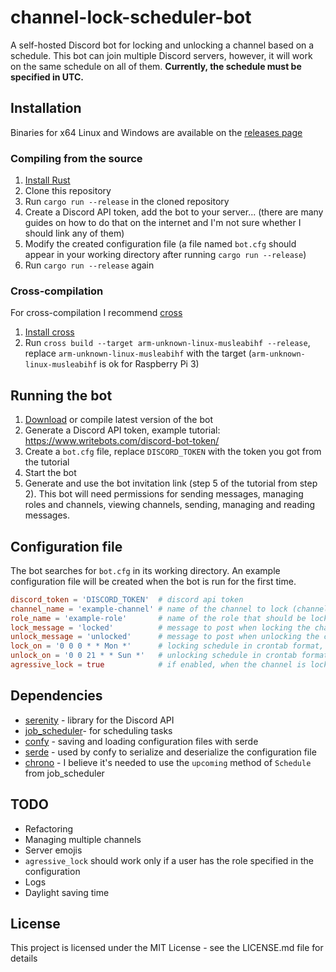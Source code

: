 # channel-lock-scheduler-bot

A self-hosted Discord bot for locking and unlocking a channel based on a schedule. 
This bot can join multiple Discord servers, however, it will work on the same schedule on all of them. 
**Currently, the schedule must be specified in UTC.**

## Installation

Binaries for x64 Linux and Windows are available on the [releases page](https://github.com/plaets/channel-lock-scheduler-bot/releases)

### Compiling from the source

1. [Install Rust](https://www.rust-lang.org/tools/install)
2. Clone this repository
3. Run `cargo run --release` in the cloned repository
4. Create a Discord API token, add the bot to your server... (there are many guides on how to do that on the internet and I'm not sure whether I should link any of them)
5. Modify the created configuration file (a file named `bot.cfg` should appear in your working directory after running `cargo run --release`)
6. Run `cargo run --release` again

### Cross-compilation

For cross-compilation I recommend [cross](https://github.com/rust-embedded/cross)

1. [Install cross](https://github.com/rust-embedded/cross#installation)
2. Run `cross build --target arm-unknown-linux-musleabihf --release`, replace `arm-unknown-linux-musleabihf` with the target (`arm-unknown-linux-musleabihf` is ok for Raspberry Pi 3)

## Running the bot

1. [Download](https://github.com/plaets/channel-lock-scheduler-bot/releases) or compile latest version of the bot
2. Generate a Discord API token, example tutorial: https://www.writebots.com/discord-bot-token/
3. Create a `bot.cfg` file, replace `DISCORD_TOKEN` with the token you got from the tutorial
4. Start the bot
5. Generate and use the bot invitation link (step 5 of the tutorial from step 2). This bot will need permissions for sending messages, managing roles and channels, viewing channels, sending, managing and reading messages. 

## Configuration file

The bot searches for `bot.cfg` in its working directory. An example configuration file will be created when the bot is run for the first time.

```toml
discord_token = 'DISCORD_TOKEN'  # discord api token
channel_name = 'example-channel' # name of the channel to lock (channel will be created if it doesn't exist)
role_name = 'example-role'       # name of the role that should be locked out of the channel
lock_message = 'locked'          # message to post when locking the channel (the message will be posted in the channel that's being locked)
unlock_message = 'unlocked'      # message to post when unlocking the channel 
lock_on = '0 0 0 * * Mon *'      # locking schedule in crontab format, ***in UTC***
unlock_on = '0 0 21 * * Sun *'   # unlocking schedule in crontab format, ***in UTC***
agressive_lock = true            # if enabled, when the channel is locked, the bot will delete all messages posted to that channel 
```

## Dependencies

* [serenity](https://github.com/serenity-rs/serenity) - library for the Discord API
* [job_scheduler](https://github.com/lholden/job_scheduler/)- for scheduling tasks
* [confy](https://github.com/rust-cli/confy) - saving and loading configuration files with serde
* [serde](https://github.com/serde-rs/serde) - used by confy to serialize and deserialize the configuration file
* [chrono](https://github.com/chronotope/chrono) - I believe it's needed to use the `upcoming` method of `Schedule` from job_scheduler

## TODO

* Refactoring
* Managing multiple channels
* Server emojis 
* `agressive_lock` should work only if a user has the role specified in the configuration
* Logs
* Daylight saving time 

## License

This project is licensed under the MIT License - see the LICENSE.md file for details

